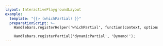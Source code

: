 ```yaml
---
layout: InteractivePlaygroundLayout
example:
  template: "{{> (whichPartial) }}"
  preparationScript: >-
    Handlebars.registerHelper('whichPartial', function(context, options) { return 'dynamicPartial' });

    Handlebars.registerPartial('dynamicPartial', 'Dynamo!');
---
```

